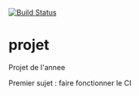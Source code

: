 [![Build Status](https://travis-ci.org/zeyizhou/projet.svg?branch=master)](https://travis-ci.org/zeyizhou/projet)

# projet
Projet de l'annee

Premier sujet : faire fonctionner le CI
